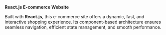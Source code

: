 **React.js E-commerce Website**  

Built with **React.js**, this e-commerce site offers a dynamic, fast, and interactive shopping experience. Its component-based architecture ensures seamless navigation, efficient state management, and smooth performance.
